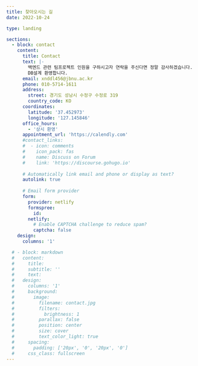 ```yaml
---
title: 찾아오시는 길
date: 2022-10-24

type: landing

sections:
  - block: contact
    content:
      title: Contact
      text: |-
        백엔드 관련 팀프로젝트 인원을 구하시고자 연락을 주신다면 정말 감사하겠습니다.
        DB설계 환영합니다.
      email: xnddl456@jbnu.ac.kr
      phone: 010-5714-1611
      address:
        street: 경기도 성남시 수정구 수정로 319
        country_code: KO
      coordinates:
        latitude: '37.452973'
        longitude: '127.145846'
      office_hours:
        - '상시 환영'
      appointment_url: 'https://calendly.com'
      #contact_links:
      #  - icon: comments
      #    icon_pack: fas
      #    name: Discuss on Forum
      #    link: 'https://discourse.gohugo.io'
    
      # Automatically link email and phone or display as text?
      autolink: true
    
      # Email form provider
      form:
        provider: netlify
        formspree:
          id:
        netlify:
          # Enable CAPTCHA challenge to reduce spam?
          captcha: false
    design:
      columns: '1'

  # - block: markdown
  #   content:
  #     title:
  #     subtitle: ''
  #     text:
  #   design:
  #     columns: '1'
  #     background:
  #       image: 
  #         filename: contact.jpg
  #         filters:
  #           brightness: 1
  #         parallax: false
  #         position: center
  #         size: cover
  #         text_color_light: true
  #     spacing:
  #       padding: ['20px', '0', '20px', '0']
  #     css_class: fullscreen
---
```

